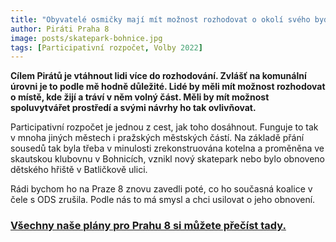 ```yaml
---
title: "Obyvatelé osmičky mají mít možnost rozhodovat o okolí svého bydliště, obnovíme participativní rozpočet"
author: Piráti Praha 8
image: posts/skatepark-bohnice.jpg
tags: [Participativní rozpočet, Volby 2022]
---
```


**Cílem Pirátů je vtáhnout lidi více do rozhodování. Zvlášť na komunální úrovni je to podle mě hodně důležité. Lidé by měli mít možnost rozhodovat o místě, kde žijí a tráví v něm volný část. Měli by mít možnost spoluvytvářet prostředí a svými návrhy ho tak ovlivňovat.**

Participativní rozpočet je jednou z cest, jak toho dosáhnout. Funguje to tak v mnoha jiných městech i pražských městských částí. Na základě přání sousedů tak byla třeba v minulosti zrekonstruována kotelna a proměněna ve skautskou klubovnu v Bohnicích, vznikl nový skatepark nebo bylo obnoveno dětského hřiště v Batličkově ulici.

Rádi bychom ho na Praze 8 znovu zavedli poté, co ho současná koalice v čele s ODS zrušila. Podle nás to má smysl a chci usilovat o jeho obnovení.

### [Všechny naše plány pro Prahu 8 si můžete přečíst tady.](https://praha8.pirati.cz/volby/2022-komunalni.html?pohled=program)
